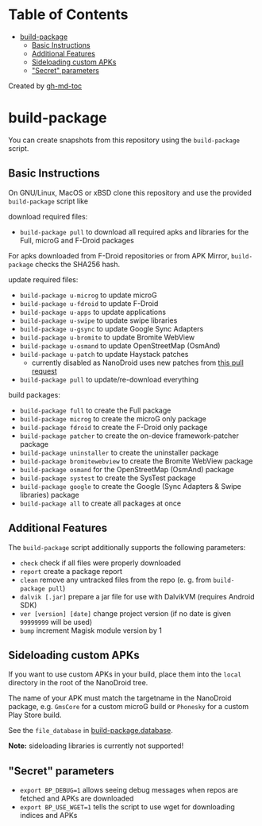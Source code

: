 
Table of Contents
=================

   * [build-package](#build-package)
      * [Basic Instructions](#basic-instructions)
      * [Additional Features](#additional-features)
      * [Sideloading custom APKs](#sideloading-custom-apks)
      * ["Secret" parameters](#secret-parameters)

Created by [gh-md-toc](https://github.com/ekalinin/github-markdown-toc)

# build-package

You can create snapshots from this repository using the `build-package` script.

## Basic Instructions

On GNU/Linux, MacOS or xBSD clone this repository and use the provided `build-package` script like

download required files:
* `build-package pull` to download all required apks and libraries for the Full, microG and F-Droid packages

For apks downloaded from F-Droid repositories or from APK Mirror, `build-package` checks the SHA256 hash.

update required files:
* `build-package u-microg` to update microG
* `build-package u-fdroid` to update F-Droid
* `build-package u-apps` to update applications
* `build-package u-swipe` to update swipe libraries
* `build-package u-gsync` to update Google Sync Adapters
* `build-package u-bromite` to update Bromite WebView
* `build-package u-osmand` to update OpenStreetMap (OsmAnd)
* `build-package u-patch` to update Haystack patches
  * currently disabled as NanoDroid uses new patches from [this pull request](https://github.com/Lanchon/haystack/pull/34)
* `build-package pull` to update/re-download everything

build packages:
* `build-package full` to create the Full package
* `build-package microg` to create the microG only package
* `build-package fdroid` to create the F-Droid only package
* `build-package patcher` to create the on-device framework-patcher package
* `build-package uninstaller` to create the uninstaller package
* `build-package bromitewebview` to create the Bromite WebView package
* `build-package osmand` for the OpenStreetMap (OsmAnd) package
* `build-package systest` to create the SysTest package
* `build-package google` to create the Google (Sync Adapters & Swipe libraries) package
* `build-package all` to create all packages at once

## Additional Features

The `build-package` script additionally supports the following parameters:

* `check` check if all files were properly downloaded
* `report` create a package report
* `clean` remove any untracked files from the repo (e. g. from `build-package pull`)
* `dalvik [.jar]` prepare a jar file for use with DalvikVM (requires Android SDK)
* `ver [version] [date]` change project version (if no date is given `99999999` will be used)
* `bump` increment Magisk module version by 1

## Sideloading custom APKs

If you want to use custom APKs in your build, place them into the `local` directory in the root of the NanoDroid tree.

The name of your APK must match the targetname in the NanoDroid package, e.g. `GmsCore` for a custom microG build or `Phonesky` for a custom Play Store build.

See the `file_database` in [build-package.database](../data/build-package.database).

**Note:** sideloading libraries is currently not supported!


## "Secret" parameters

* `export BP_DEBUG=1` allows seeing debug messages when repos are fetched and APKs are downloaded
* `export BP_USE_WGET=1` tells the script to use wget for downloading indices and APKs
